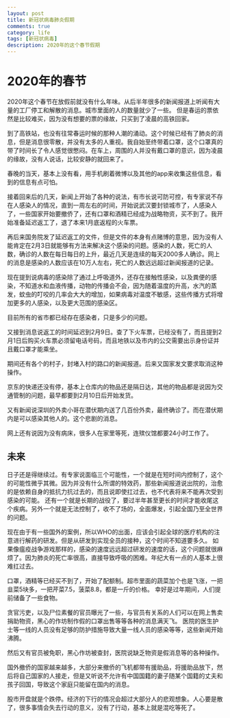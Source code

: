 ```yaml
---
layout: post
title: 新冠状病毒肺炎假期
comments: true
category: life
tags: [新冠状病毒]
description: 2020年的这个春节假期
---
```


# 2020年的春节

2020年这个春节在放假前就没有什么年味。从后半年很多的新闻报道上听闻有大量的工厂停工和解散的消息。城市里面的人的数量就少了一些。
但是春运的票依然是比较难买，因为没有想要的票的缘故，只买到了凌晨的高铁回家。

到了高铁站，也没有往常春运时候的那种人潮的涌动。这个时候已经有了肺炎的消息，但是消息很零散，并没有太多的人重视。我自始至终带着口罩，这个口罩真的带了时间长了令人感觉很憋闷。在车上，周围的人并没有戴口罩的意识，因为凌晨的缘故，没有人说话，比较安静的就回来了。

春晚的当天，基本上没有看，用手机刷着微博以及其他的app来收集这些信息，看到的信息有点可怕。

接着回来后的几天，新闻上开始了各种的说法，有市长说可防可控，有专家说不存在人感染人的情况，直到一周左右的时间，开始说武汉要封锁城市了，人感染人了，一些国家开始要撤侨了，还有口罩和酒精已经成为战略物资，买不到了。我开始准备延迟返工了，退了本来1月底返程的火车票。

再后来国务院发了延迟返工的文件，但是文件的本身有点赌博的意思，因为没有人能肯定在2月3日就能够有方法来解决这个感染的问题。感染的人数，死亡的人数，确诊的人数在每日每日的上升，最近几天是连续的每天2000多人确诊。网上的消息是感染的人数应该在10万人左右，死亡的人数远远超过新闻报道的记录。

现在提到说病毒的感染除了通过上呼吸道外，还存在接触性感染，以及粪便的感染，不知道水和血液传播，动物的传播会不会，因为随着温度的升高，水汽的蒸发，蚊虫的叮咬的几率会大大的增加，如果病毒对温度不敏感，这些传播方式将增加更多的人感染，以及更大范围的感染区。

目前所有的省市都已经存在感染者，只是多少的问题。

又接到消息说返工的时间延迟到2月9日。查了下火车票，已经没有了，而且提到2月1日后购买火车票必须留电话号码，而且地铁以及市内的公交需要出示身份证并且戴口罩才能乘坐。

期间还有各个的村子，封堵入村的路口的新闻报道。后来又国家发文要求取消这种操作。

京东的快递还没有停，基本上仓库内的物品还是隔日达，其他的物品都是说因为交通管制的问题，最早都要到2月10日后开始发货。

又有新闻说深圳的外卖小哥在潜伏期内送了几百份外卖，最终确诊了。而在潜伏期内是可以感染其他人的。这个悲剧的消息。

网上还有说因为没有病床，很多人在家里等死，连殡仪馆都要24小时工作了。

## 未来

日子还是得继续过。有专家说面临三个可能性，一个就是在短时间内控制了，这个的可能性微乎其微。因为并没有什么所谓的特效药，那些新闻报道说出院的，治愈的是依赖自身的抵抗力抗过去的，而且说即使扛过去，也不代表将来不能再次受到感染的可能。 还有一个就是长期的战役了，要过半年甚至更长的时间才能收尾这个疾病。另外一个就是无法控制了，收不了场的，全面爆发，引起全国乃至全世界的问题。

现在由于有一些国外的案例，所以WHO的出面，应该会引起全球的医疗机构的注意进行解药的研发。但是从研发到实现全员的接种，这个时间不知道要多久。
如果像瘟疫战争游戏那样的，感染的速度远远超过研发的速度的话，这个问题就很麻烦了。因为肺炎的死亡率很高，直接导致呼吸的困难。年纪大有一点的人基本上很难扛过去。

口罩，酒精等已经买不到了，开始了配额制。超市里面的蔬菜加个也是飞涨，一把韭菜5块多，一把芹菜7.5，菠菜8.8，都是一斤的价格。
幸好是过年期间，人们提前储备了一些食物。

贪官污吏，以及尸位素餐的官员曝光了一些，与官员有关系的人们可以在网上售卖捐助物资，黑心的作坊制作假的口罩出售等等各种的消息满天飞。
医院的医生护士等一线的人员没有足够的防护措施导致大量一线人员的感染等等，这些新闻开始沸腾。

然后又有官员被免职，黑心作坊被查封，医院说缺乏物资是假消息等的各种操作。

国外撤侨的国家越来越多，大部分来撤侨的飞机都带有援助品，将援助品放下，然后将自己国家的人接走，但是又听说不允许有中国国籍的妻子随某个国籍的丈夫和孩子回国，导致这个家庭只能留在国内的消息。

股市开盘就是个跌停。经济的下行的情况会超过大部分人的悲观想象。人心要是散了，很多事情会失去行动的意义，没有了行动，基本上就是混吃等死了。
